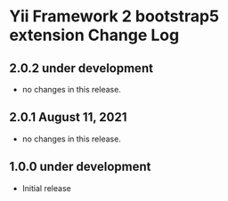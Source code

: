 Yii Framework 2 bootstrap5 extension Change Log
==============================================

2.0.2 under development
-----------------------

- no changes in this release.


2.0.1 August 11, 2021
---------------------

- no changes in this release.


1.0.0 under development
-----------------------
- Initial release
